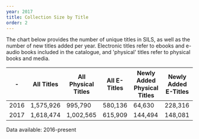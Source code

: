 ```yaml
---
year: 2017
title: Collection Size by Title
order: 2
---
```


The chart below provides the number of unique titles in SILS, as well as the number of new titles added per year. Electronic titles refer to ebooks and e-audio books included in the catalogue, and 'physical' titles refer to physical books and media.

|  -   | All Titles | All Physical Titles | All E-Titles | Newly Added Physical Titles | Newly Added E-Titles |
| ---- | ---------- | ------------------- | ------------ | --------------------------- | -------------------- |
| 2016 | 1,575,926 | 995,790 | 580,136 | 64,630 | 228,316 |
| 2017 | 1,618,474 | 1,002,565 | 615,909 | 144,494 | 148,081 |

Data available: 2016-present